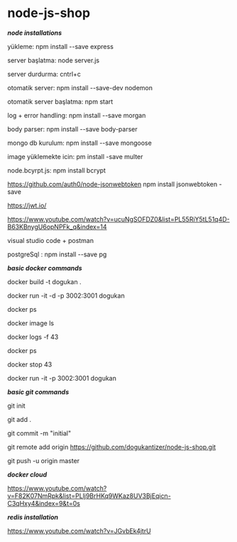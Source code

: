 # node-js-shop

***node installations***

yükleme: npm install --save express

server başlatma: node server.js

server durdurma: cntrl+c

otomatik server: npm install --save-dev nodemon

otomatik server başlatma: npm start

log + error handling: npm install --save morgan

body parser: npm install --save body-parser

mongo db kurulum: npm install --save mongoose

image yüklemekte icin: pm install -save multer

node.bcyrpt.js: npm install bcrypt

https://github.com/auth0/node-jsonwebtoken
npm install jsonwebtoken -save

https://jwt.io/

https://www.youtube.com/watch?v=ucuNgSOFDZ0&list=PL55RiY5tL51q4D-B63KBnygU6opNPFk_q&index=14

visual studio code + postman

postgreSql : npm install --save pg

***basic docker commands***

docker build -t dogukan .

docker run -it -d -p 3002:3001 dogukan

docker ps

docker image ls

docker logs -f  43

docker ps

docker stop 43

docker run -it -p 3002:3001 dogukan


***basic git commands***

git init

git add .

git commit -m "initial"

git remote add origin https://github.com/dogukantizer/node-js-shop.git

git push -u origin master


***docker cloud***

https://www.youtube.com/watch?v=F82K07NmRpk&list=PLlj9BrHKq9WKaz8UV3BjEqicn-C3qHxy4&index=9&t=0s

***redis installation***

https://www.youtube.com/watch?v=JGvbEk4jtrU

